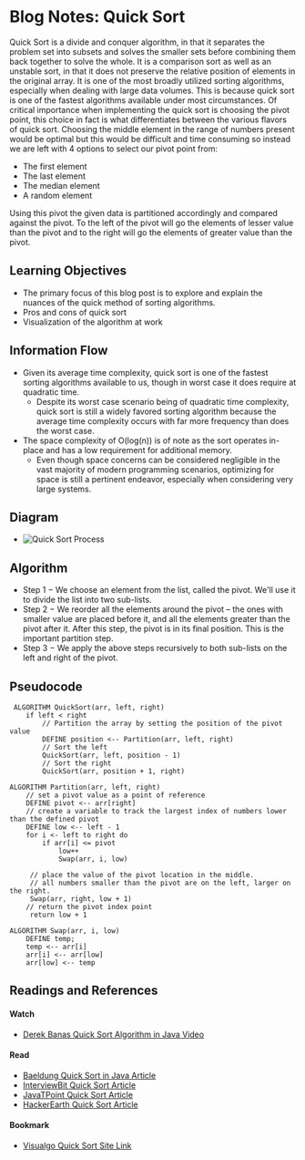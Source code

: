 
# Blog Notes: Quick Sort
Quick Sort is a divide and conquer algorithm, in that it separates the problem set into subsets and solves the smaller sets before combining them back together to solve the whole.
It is a comparison sort as well as an unstable sort, in that it does not preserve the relative position of elements in the original array.
It is one of the most broadly utilized sorting algorithms, especially when dealing with large data volumes. 
This is because quick sort is one of the fastest algorithms available under most circumstances.
Of critical importance when implementing the quick sort is choosing the pivot point, this choice in fact is what differentiates between the various flavors of quick sort.
Choosing the middle element in the range of numbers present would be optimal but this would be difficult and time consuming so instead we are left with 4 options to select our pivot point from:
* The first element
* The last element
* The median element
* A random element

Using this pivot the given data is partitioned accordingly and compared against the pivot.
To the left of the pivot will go the elements of lesser value than the pivot and to the right will go the elements of greater value than the pivot.


## Learning Objectives
* The primary focus of this blog post is to explore and explain the nuances of the quick method of sorting algorithms.
* Pros and cons of quick sort 
* Visualization of the algorithm at work

## Information Flow
* Given its average time complexity, quick sort is one of the fastest sorting algorithms available to us, though in worst case it does require at quadratic time.
    * Despite its worst case scenario being of quadratic time complexity, quick sort is still a widely favored sorting algorithm because the average time complexity occurs with far more frequency than does the worst case.
* The space complexity of O(log(n)) is of note as the sort operates in-place and has a low requirement for additional memory. 
    * Even though space concerns can be considered negligible in the vast majority of modern programming scenarios, optimizing for space is still a pertinent endeavor, especially when considering very large systems.
    
## Diagram
* ![Quick Sort Process](https://3.bp.blogspot.com/-2XKswkxXtE0/U8EkLJIt2BI/AAAAAAAABr0/0S34Aan5jMI/s1600/Quicksort-in-Java-example-fast.gif)

## Algorithm
* Step 1 − We choose an element from the list, called the pivot. We'll use it to divide the list into two sub-lists.
* Step 2 − We reorder all the elements around the pivot – the ones with smaller value are placed before it, and all the elements greater than the pivot after it. After this step, the pivot is in its final position. This is the important partition step.
* Step 3 − We apply the above steps recursively to both sub-lists on the left and right of the pivot.

## Pseudocode
```
 ALGORITHM QuickSort(arr, left, right)
    if left < right
        // Partition the array by setting the position of the pivot value 
        DEFINE position <-- Partition(arr, left, right)
        // Sort the left
        QuickSort(arr, left, position - 1)
        // Sort the right
        QuickSort(arr, position + 1, right)

ALGORITHM Partition(arr, left, right)
    // set a pivot value as a point of reference
    DEFINE pivot <-- arr[right]
    // create a variable to track the largest index of numbers lower than the defined pivot
    DEFINE low <-- left - 1
    for i <- left to right do
        if arr[i] <= pivot
            low++
            Swap(arr, i, low)

     // place the value of the pivot location in the middle.
     // all numbers smaller than the pivot are on the left, larger on the right. 
     Swap(arr, right, low + 1)
    // return the pivot index point
     return low + 1

ALGORITHM Swap(arr, i, low)
    DEFINE temp;
    temp <-- arr[i]
    arr[i] <-- arr[low]
    arr[low] <-- temp
```

## Readings and References

####  Watch
* [Derek Banas Quick Sort Algorithm in Java Video](https://www.youtube.com/watch?v=mN5ib1XasSA&t=44s)

#### Read
* [Baeldung Quick Sort in Java Article](https://www.baeldung.com/java-quicksort)
* [InterviewBit Quick Sort Article](https://www.interviewbit.com/tutorial/quicksort-algorithm/)
* [JavaTPoint Quick Sort Article](https://www.javatpoint.com/quick-sort)
* [HackerEarth Quick Sort Article](https://www.hackerearth.com/practice/algorithms/sorting/quick-sort/tutorial/)

#### Bookmark
* [Visualgo Quick Sort Site Link](https://visualgo.net/en/sorting?slide=11)



